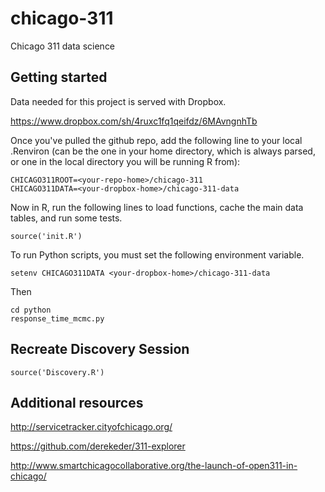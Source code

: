 chicago-311
===========

Chicago 311 data science

Getting started
---------------

Data needed for this project is served with Dropbox.

https://www.dropbox.com/sh/4ruxc1fq1qeifdz/6MAvngnhTb

Once you've pulled the github repo, add the following line to your local .Renviron (can be the one in your home directory, which is always parsed, or one in the local directory you will be running R from):

	CHICAGO311ROOT=<your-repo-home>/chicago-311
	CHICAGO311DATA=<your-dropbox-home>/chicago-311-data

Now in R, run the following lines to load functions, cache the main data tables, and run some tests.

	source('init.R')

To run Python scripts, you must set the following environment variable.

	setenv CHICAGO311DATA <your-dropbox-home>/chicago-311-data

Then 

	cd python
	response_time_mcmc.py


Recreate Discovery Session
--------------------------

	source('Discovery.R')

Additional resources
--------------------

http://servicetracker.cityofchicago.org/

https://github.com/derekeder/311-explorer

http://www.smartchicagocollaborative.org/the-launch-of-open311-in-chicago/
